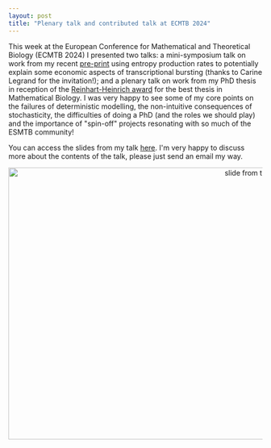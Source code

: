 ```yaml
---
layout: post
title: "Plenary talk and contributed talk at ECMTB 2024"
---
```


This week at the European Conference for Mathematical and Theoretical Biology (ECMTB 2024) I presented two talks: a mini-symposium talk on work from my recent [pre-print](https://arxiv.org/abs/2405.12897) using entropy production rates to potentially explain some economic aspects of transcriptional bursting (thanks to Carine Legrand for the invitation!); and a plenary talk on work from my PhD thesis in reception of the [Reinhart-Heinrich award](https://www.esmtb.org/Reinhart-Heinrich-Award) for the best thesis in Mathematical Biology. I was very happy to see some of my core points on the failures of deterministic modelling, the non-intuitive consequences of stochasticity, the difficulties of doing a PhD (and the roles we should play) and the importance of "spin-off" projects resonating with so much of the ESMTB community!

You can access the slides from my talk [here](https://docs.google.com/presentation/d/1m6kPdZRNR-LoytKl_DiLxalhyJ0WI_STb-sLuvnZN9E/edit?usp=sharing). I'm very happy to discuss more about the contents of the talk, please just send an email my way.

<div style="text-align: center;">
  <img src="https://jamesholehouse.github.io/_posts/slide-from-RH-talk.png" alt="slide from the talk" title="" width="960" height="540">
</div>
